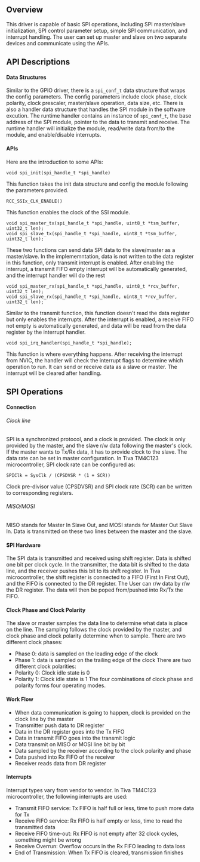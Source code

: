 ## Overview
This driver is capable of basic SPI operations, including SPI master/slave initialization, SPI control parameter setup, simple SPI communication, and interrupt handling. The user can set up master and slave on two separate devices and communicate using the APIs.

## API Descriptions
#### Data Structures
Similar to the GPIO driver, there is a `spi_conf_t` data structure that wraps the config parameters. The config parameters include clock phase, clock polarity, clock prescaler, master/slave operation, data size, etc. There is also a handler data structure that handles the SPI module in the software excution. The runtime handler contains an instance of `spi_conf_t`, the base address of the SPI module, pointer to the data to transmit and receive. The runtime handler will initialize the module, read/write data from/to the module, and enable/disable interrupts.
#### APIs
Here are the introduction to some APIs:
```
void spi_init(spi_handle_t *spi_handle)
```
This function takes the init data structure and config the module following the parameters provided.
```
RCC_SSIx_CLK_ENABLE()
```
This function enables the clock of the SSI module.
```
void spi_master_tx(spi_handle_t *spi_handle, uint8_t *tsm_buffer, uint32_t len);
void spi_slave_tx(spi_handle_t *spi_handle, uint8_t *tsm_buffer, uint32_t len);
```
These two functions can send data SPI data to the slave/master as a master/slave. In the implememntation, data is not written to the data register in this function, only transmit interrupt is enabled. After enabling the interrupt, a transmit FIFO empty interrupt will be automatically generated, and the interrupt handler will do the rest 
```
void spi_master_rx(spi_handle_t *spi_handle, uint8_t *rcv_buffer, uint32_t len);
void spi_slave_rx(spi_handle_t *spi_handle, uint8_t *rcv_buffer, uint32_t len);
```
Similar to the transmit function, this function doesn't read the data register but only enables the interrupts. After the interrupt is enabled, a receive FIFO not empty is automatically generated, and data will be read from the data register by the interrupt handler.
```
void spi_irq_handler(spi_handle_t *spi_handle);
```
This function is where everything happens. After receiving the interrupt from NVIC, the handler will check the interrupt flags to determine which operation to run. It can send or receive data as a slave or master. The interrupt will be cleared after handling.

## SPI Operations
#### Connection
###### Clock line
SPI is a synchronized protocol, and a clock is provided. The clock is only provided by the master, and the slave r/w data following the master's clock. If the master wants to Tx/Rx data, it has to provide clock to the slave.
The data rate can be set in master configuration. In Tiva TM4C123 microcontroller, SPI clock rate can be configured as:
```
SPIClk = SysClk / (CPSDVSR * (1 + SCR))
```
Clock pre-divisor value (CPSDVSR) and SPI clock rate (SCR) can be written to corresponding registers.
###### MISO/MOSI
MISO stands for Master In Slave Out, and MOSI stands for Master Out Slave In. Data is transmitted on these two lines between the master and the slave.
#### SPI Hardware
The SPI data is transmitted and received using shift register. Data is shifted one bit per clock cycle. In the transmitter, the data bit is shifted to the data line, and the receiver pushes this bit to its shift register. In Tiva microcontroller, the shift register is connected to a FIFO (First In First Out), and the FIFO is connected to the DR register. The User can r/w data by r/w the DR register. The data will then be poped from/pushed into Rx/Tx the FIFO. 
#### Clock Phase and Clock Polarity
The slave or master samples the data line to determine what data is place on the line. The sampling follows the clock provided by the master, and clock phase and clock polarity determine when to sample.
There are two different clock phases:
- Phase 0: data is sampled on the leading edge of the clock
- Phase 1: data is sampled on the trailing edge of the clock
There are two different clock polarities:
- Polarity 0: Clock idle state is 0
- Polarity 1: Clock idle state is 1
The four combinations of clock phase and polarity forms four operating modes.
#### Work Flow
- When data communication is going to happen, clock is provided on the clock line by the master
- Transmitter push data to DR register
- Data in the DR register goes into the Tx FIFO
- Data in transmit FIFO goes into the transmit logic
- Data transmit on MISO or MOSI line bit by bit
- Data sampled by the receiver according to the clock polarity and phase
- Data pushed into Rx FIFO of the receiver
- Receiver reads data from DR register 
#### Interrupts 
Interrupt types vary from vendor to vendor. In Tiva TM4C123 microcontroller, the following interrupts are used:
- Transmit FIFO service: Tx FIFO is half full or less, time to push more data for Tx
- Receive FIFO service: Rx FIFO is half empty or less, time to read the transmitted data
- Receive FIFO time-out: Rx FIFO is not empty after 32 clock cycles, something might be wrong
- Receive Overrun: Overflow occurs in the Rx FIFO leading to data loss
- End of Transmission: When Tx FIFO is cleared, transmission finishes